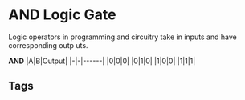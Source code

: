 # AND Logic Gate

Logic operators in programming and circuitry take in inputs and have corresponding outp    uts.

**AND**
|A|B|Output|
|-|-|------|
|0|0|0|
|0|1|0|
|1|0|0|
|1|1|1|

## Tags
